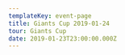 ```yaml
---
templateKey: event-page
title: Giants Cup 2019-01-24
tour: Giants Cup
date: 2019-01-23T23:00:00.000Z
---
```


